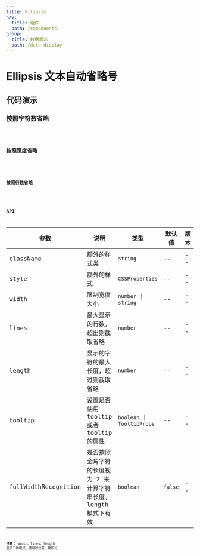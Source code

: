 ```yaml
---
title: Ellipsis
nav:
  title: 组件
  path: /components
group:
  title: 数据展示
  path: /data-display
---
```


# Ellipsis 文本自动省略号

## 代码演示

### 按照字符数省略

<code src="./demo/demo-01.tsx" />

### 按照宽度省略

<code src="./demo/demo-02.tsx" />

### 按照行数省略

<code src="./demo/demo-03.tsx" />

## API

| 参数                 | 说明                                                             | 类型                        | 默认值  | 版本 |
| -------------------- | ---------------------------------------------------------------- | --------------------------- | ------- | ---- |
| className            | 额外的样式类                                                     | `string`                    | --      | --   |
| style                | 额外的样式                                                       | `CSSProperties`             | --      | --   |
| width                | 限制宽度大小                                                     | `number` \| `string`        | --      | --   |
| lines                | 最大显示的行数，超出则截取省略                                   | `number`                    | --      | --   |
| length               | 显示的字符的最大长度，超过则截取省略                             | `number`                    | --      | --   |
| tooltip              | 设置是否使用 tooltip 或者 tooltip 的属性                         | `boolean` \| `TooltipProps` | --      | --   |
| fullWidthRecognition | 是否按照全角字符的长度视为 2 来计算字符串长度, length 模式下有效 | `boolean`                   | `false` | --   |

**注意：** width、lines、length 表示三种模式，使用时设置一种即可
